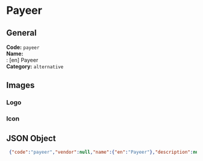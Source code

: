 # Payeer 
## General 
**Code:** `payeer`  
**Name:**  
:	[en] Payeer  
**Category:** `alternative`  
## Images 
### Logo 
### Icon 
## JSON Object 
```json
 {"code":"payeer","vendor":null,"name":{"en":"Payeer"},"description":null,"countries":null,"category":"alternative"}```  
